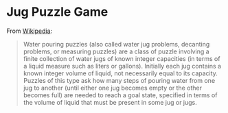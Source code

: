 # Jug Puzzle Game
From [Wikipedia](https://en.wikipedia.org/wiki/Water_pouring_puzzle):
> Water pouring puzzles (also called water jug problems, decanting problems, or measuring puzzles) are a class of puzzle involving a finite collection of water jugs of known integer capacities (in terms of a liquid measure such as liters or gallons). Initially each jug contains a known integer volume of liquid, not necessarily equal to its capacity. Puzzles of this type ask how many steps of pouring water from one jug to another (until either one jug becomes empty or the other becomes full) are needed to reach a goal state, specified in terms of the volume of liquid that must be present in some jug or jugs.
